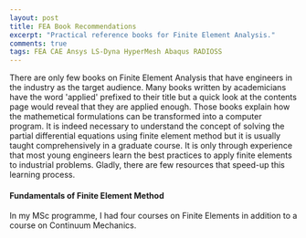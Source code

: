 ```yaml
---
layout: post
title: FEA Book Recommendations
excerpt: "Practical reference books for Finite Element Analysis."
comments: true
tags: FEA CAE Ansys LS-Dyna HyperMesh Abaqus RADIOSS
---
```


There are only few books on Finite Element Analysis that have engineers in the industry as the target audience. Many books written by academicians have the word 'applied' prefixed to their title but a quick look at the contents page would reveal that they are applied enough. Those books explain how the mathemetical formulations can be transformed into a computer program. It is indeed necessary to understand the concept of solving the partial differential equations using finite element method but it is usually taught comprehensively in a graduate course. It is only through experience that most young engineers learn the best practices to apply finite elements to industrial problems. Gladly, there are few resources that speed-up this learning process.


#### Fundamentals of Finite Element Method

In my MSc programme, I had four courses on Finite Elements in addition to a course on Continuum Mechanics.
